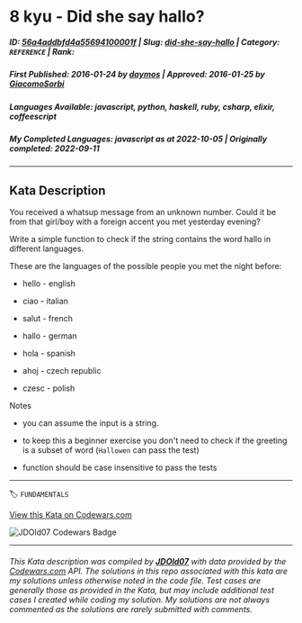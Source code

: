 # 8 kyu - Did she say hallo?

##### **ID**: [56a4addbfd4a55694100001f](https://www.codewars.com/kata/56a4addbfd4a55694100001f) | **Slug**: [did-she-say-hallo](https://www.codewars.com/kata/56a4addbfd4a55694100001f) | **Category**: `REFERENCE` | **Rank**: <span style="color:white">8 kyu</span>

##### **First Published**: 2016-01-24 ***by*** [daymos](https://www.codewars.com/users/daymos) | **Approved**: 2016-01-25 ***by*** [GiacomoSorbi](https://www.codewars.com/users/GiacomoSorbi)

##### **Languages Available**: javascript, python, haskell, ruby, csharp, elixir, coffeescript

##### **My Completed Languages**: javascript ***as at*** 2022-10-05 | **Originally completed**: 2022-09-11

---

## Kata Description


You received a whatsup message from an unknown number. Could it be from that girl/boy with a foreign accent you met yesterday evening?



Write a simple function to check if the string contains the word hallo in different languages.



These are the languages of the possible people you met the night before:



* hello - english

* ciao - italian

* salut - french

* hallo - german

* hola - spanish

* ahoj - czech republic

* czesc - polish



Notes



* you can assume the input is a string.

* to keep this a beginner exercise you don't need to check if the greeting is a subset of word (`Hallowen` can pass the test)

* function should be case insensitive to pass the tests

---


🏷 `FUNDAMENTALS`


[View this Kata on Codewars.com](https://www.codewars.com/kata/56a4addbfd4a55694100001f)

![](https://www.codewars.com/users/jdold07/badges/large "JDOld07 Codewars Badge")

---

###### *This Kata description was compiled by [**JDOld07**](https://tpstech.dev) with data provided by the [Codewars.com](https://www.codewars.com) API.  The solutions in this repo associated with this kata are my solutions unless otherwise noted in the code file.  Test cases are generally those as provided in the Kata, but may include additional test cases I created while coding my solution.  My solutions are not always commented as the solutions are rarely submitted with comments.*
